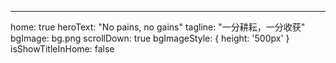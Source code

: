 ---
home: true
heroText: "No pains, no gains"
tagline: "一分耕耘，一分收获"
bgImage: bg.png
scrollDown: true
bgImageStyle: {
height: '500px'
}
isShowTitleInHome: false